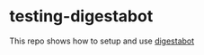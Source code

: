 # testing-digestabot

This repo shows how to setup and use [digestabot](https://github.com/chainguard-dev/digestabot)
